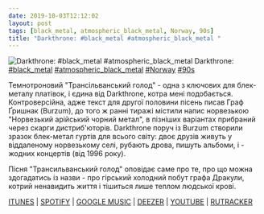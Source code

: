 ```yaml
---
date: 2019-10-03T12:12:02
layout: post
tags: [black_metal, atmospheric_black_metal, Norway, 90s]
title: "Darkthrone: #black_metal #atmospheric_black_metal "
---
```

![Darkthrone: #black_metal #atmospheric_black_metal ](https://res.cloudinary.com/vast-space-unexplored/image/upload/photos/photo_748_03-10-2019_12-12-02.jpg)
Darkthrone: [#black_metal](/tags/#black_metal) [#atmospheric_black_metal](/tags/#atmospheric_black_metal) [#Norway](/tags/#Norway) [#90s](/tags/#90s)

Темнотроновий &quot;Трансільванський голод&quot; - одна з ключових для блек-металу платівок, і єдина від Darkthrone, котра мені подобається. Контроверсійна, адже текст для другої половини пісень писав Граф Ґришнак (Burzum), до того ж ранні тиражі містили напис норвезькою &quot;Норвезький арійський чорний метал&quot;, в пізніших варіантах прибраний через скарги дистриб&#39;юторів. Darkthrone поруч із Burzum створили зразок блек-метал гуртів для всього світу: двоє друзів живуть у віддаленому норвезькому селі, рубають дрова, пишуть альбоми, і - жодних концертів (від 1996 року).

Пісня &quot;Трансильванський голод&quot; оповідає саме про те, про що можна здогадатись із назви - про гірський холодний побут графа Дракули, котрий ненавидить життя і тішиться лише теплом людської крові.

[ITUNES](https://music.apple.com/us/album/transilvanian-hunger/128282603) \| [SPOTIFY](https://open.spotify.com/album/4a4g7PAi7KRsCQykBFqE5E) \| [GOOGLE MUSIC](https://play.google.com/music/m/Btmsf6graz4y455hrbe2evixay4?t=Transilvanian_Hunger_-_Darkthrone) \| [DEEZER](https://www.deezer.com/album/208087?utm_source=deezer&amp;utm_content=album-208087&amp;utm_term=1601611822_1570093808&amp;utm_medium=web) \| [YOUTUBE](https://www.youtube.com/playlist?list=OLAK5uy_nNwOx7Ob8wZiS2KeiE8zWepu8PbvaoEOQ)  | [RUTRACKER](https://rutracker.org/forum/viewtopic.php?t=4738070)